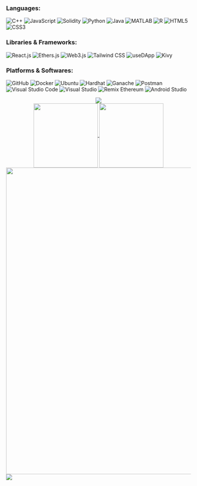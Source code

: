 ### Languages:
![C++](https://img.shields.io/badge/C%2B%2B-00599C?style=for-the-badge&logo=c%2B%2B&logoColor=00599C&labelColor=white) ![JavaScript](https://img.shields.io/badge/JavaScript-F7DF1E?style=for-the-badge&logo=javascript&logoColor=F7DF1E&labelColor=black) ![Solidity](https://img.shields.io/badge/Solidity-black?style=for-the-badge&logo=solidity&logoColor=black&labelColor=white) ![Python](https://img.shields.io/badge/Python-3776AB?style=for-the-badge&logo=python&logoColor=3776AB&labelColor=white) ![Java](https://img.shields.io/badge/Java-E76F01?style=for-the-badge&logo=java&logoColor=E76F01&labelColor=white) ![MATLAB](https://img.shields.io/badge/MATLAB-F77F10?style=for-the-badge&logo=matlab&logoColor=F77F10&labelColor=white) ![R](https://img.shields.io/badge/R-2368BD?style=for-the-badge&logo=r&logoColor=2368BD&labelColor=white) ![HTML5](https://img.shields.io/badge/HTML5-E34F26?style=for-the-badge&logo=html5&logoColor=E34F26&labelColor=white) ![CSS3](https://img.shields.io/badge/CSS3-1572B6?style=for-the-badge&logo=css3&logoColor=1572B6&labelColor=white)

### Libraries & Frameworks:
![React.js](https://img.shields.io/badge/React.js-61DAFB?style=for-the-badge&logo=react&logoColor=61DAFB&labelColor=black) ![Ethers.js](https://img.shields.io/badge/Ethers.js-2535A0?style=for-the-badge&logo=ethersdotjs&logoColor=white&labelColor=white) ![Web3.js](https://img.shields.io/badge/Web3.js-EF6830?style=for-the-badge&logo=web3dotjs&logoColor=EF6830&labelColor=white) ![Tailwind CSS](https://img.shields.io/badge/Tailwind_CSS-38BDF8?style=for-the-badge&logo=tailwind-css&logoColor=38BDF8&labelColor=white) ![useDApp](https://img.shields.io/badge/useDApp-807CE2?style=for-the-badge&logo=usedapp&logoColor=white&labelColor=white) ![Kivy](https://img.shields.io/badge/Kivy-404143?style=for-the-badge&logo=kivy&logoColor=white&labelColor=white)

### Platforms & Softwares:
![GitHub](https://img.shields.io/badge/GitHub-white?style=for-the-badge&logo=github&logoColor=white&labelColor=100000) ![Docker](https://img.shields.io/badge/Docker-228DE3?style=for-the-badge&logo=docker&logoColor=228DE3&labelColor=white)
![Ubuntu](https://img.shields.io/badge/Ubuntu-E95420?style=for-the-badge&logo=ubuntu&logoColor=E95420&labelColor=white) ![Hardhat](https://img.shields.io/badge/Hardhat-F2E402?style=for-the-badge&logo=hardhat&logoColor=white&labelColor=white) ![Ganache](https://img.shields.io/badge/Ganache-D89E5E?style=for-the-badge&logo=ganache&logoColor=F2E402&labelColor=white) ![Postman](https://img.shields.io/badge/Postman-FF6C38?style=for-the-badge&logo=postman&logoColor=FF6C38&labelColor=white)
![Visual Studio Code](https://img.shields.io/badge/Visual_Studio_Code-0074C2?style=for-the-badge&logo=visual-studio-code&logoColor=0074C2&labelColor=white) ![Visual Studio](https://img.shields.io/badge/Visual_Studio-61218C?style=for-the-badge&logo=visual-studio&logoColor=61218C&labelColor=white) ![Remix Ethereum](https://img.shields.io/badge/Remix_Ethereum-393E5E?style=for-the-badge&logo=remix-ethereum&logoColor=white&labelColor=white) ![Android Studio](https://img.shields.io/badge/Android_Studio-3DDC84?style=for-the-badge&logo=android-studio&logoColor=3DDC84&labelColor=white)

<div align="center">
  <img src='http://github-profile-summary-cards.vercel.app/api/cards/profile-details?username=snowyfield1906&theme=vue'/>
</div>
<div align="center">
  <a href="https://fb.com/trantieuvann">
  <img align="center" src="https://github-readme-stats.vercel.app/api?username=SnowyField1906&show_icons=true&theme=vue&include_all_commits=true&show_owner=true&hide=stars" height="175px"/>
</a>
<a href="http://fb.com/trantieuvann">
  <img align="center" src="https://github-readme-stats.vercel.app/api/top-langs/?username=SnowyField1906&layout=compact&theme=vue&langs_count=8" height="175px"/>
</a>
<a href="https://wakatime.com/@SnowyField1906">
  <img align="center" src="https://github-readme-stats.vercel.app/api/wakatime?username=SnowyField1906&theme=vue&v=1" width="837px"/>
</a>
</div>

<a>
  <img align="center" src="https://gpvc.arturio.dev/SnowyField1906">
</a>


